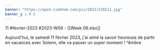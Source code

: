 ```yaml
---
banner: "https://apod.cidehom.com/pix/2023/230211.jpg"
banner_y : 0.5
---
```

11 #février-2023 #2023-W06 - [[Week 06.xlsx]]


Aujourd'hui, le samedi 11 février 2023, j'ai aimé la savoir heureuse de partir en vacances avec Solenn, elle va passer un super moment ! ^Ambre